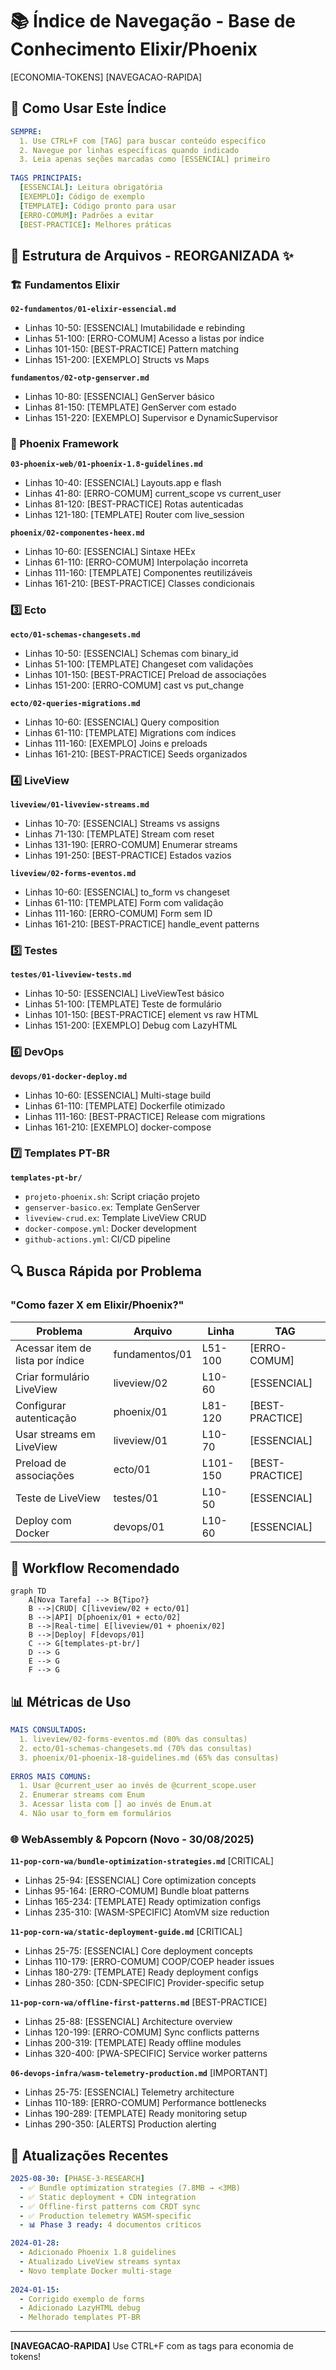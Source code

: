 # 📚 Índice de Navegação - Base de Conhecimento Elixir/Phoenix

[ECONOMIA-TOKENS] [NAVEGACAO-RAPIDA]

## 🎯 Como Usar Este Índice
```yaml
SEMPRE:
  1. Use CTRL+F com [TAG] para buscar conteúdo específico
  2. Navegue por linhas específicas quando indicado
  3. Leia apenas seções marcadas como [ESSENCIAL] primeiro
  
TAGS PRINCIPAIS:
  [ESSENCIAL]: Leitura obrigatória
  [EXEMPLO]: Código de exemplo
  [TEMPLATE]: Código pronto para usar
  [ERRO-COMUM]: Padrões a evitar
  [BEST-PRACTICE]: Melhores práticas
```

## 📂 Estrutura de Arquivos - REORGANIZADA ✨

### 🏗️ Fundamentos Elixir
**`02-fundamentos/01-elixir-essencial.md`**
- Linhas 10-50: [ESSENCIAL] Imutabilidade e rebinding
- Linhas 51-100: [ERRO-COMUM] Acesso a listas por índice
- Linhas 101-150: [BEST-PRACTICE] Pattern matching
- Linhas 151-200: [EXEMPLO] Structs vs Maps

**`fundamentos/02-otp-genserver.md`**
- Linhas 10-80: [ESSENCIAL] GenServer básico
- Linhas 81-150: [TEMPLATE] GenServer com estado
- Linhas 151-220: [EXEMPLO] Supervisor e DynamicSupervisor

### 🚀 Phoenix Framework  
**`03-phoenix-web/01-phoenix-1.8-guidelines.md`**
- Linhas 10-40: [ESSENCIAL] Layouts.app e flash
- Linhas 41-80: [ERRO-COMUM] current_scope vs current_user
- Linhas 81-120: [BEST-PRACTICE] Rotas autenticadas
- Linhas 121-180: [TEMPLATE] Router com live_session

**`phoenix/02-componentes-heex.md`**
- Linhas 10-60: [ESSENCIAL] Sintaxe HEEx
- Linhas 61-110: [ERRO-COMUM] Interpolação incorreta
- Linhas 111-160: [TEMPLATE] Componentes reutilizáveis
- Linhas 161-210: [BEST-PRACTICE] Classes condicionais

### 3️⃣ Ecto
**`ecto/01-schemas-changesets.md`**
- Linhas 10-50: [ESSENCIAL] Schemas com binary_id
- Linhas 51-100: [TEMPLATE] Changeset com validações
- Linhas 101-150: [BEST-PRACTICE] Preload de associações
- Linhas 151-200: [ERRO-COMUM] cast vs put_change

**`ecto/02-queries-migrations.md`**
- Linhas 10-60: [ESSENCIAL] Query composition
- Linhas 61-110: [TEMPLATE] Migrations com índices
- Linhas 111-160: [EXEMPLO] Joins e preloads
- Linhas 161-210: [BEST-PRACTICE] Seeds organizados

### 4️⃣ LiveView
**`liveview/01-liveview-streams.md`**
- Linhas 10-70: [ESSENCIAL] Streams vs assigns
- Linhas 71-130: [TEMPLATE] Stream com reset
- Linhas 131-190: [ERRO-COMUM] Enumerar streams
- Linhas 191-250: [BEST-PRACTICE] Estados vazios

**`liveview/02-forms-eventos.md`**
- Linhas 10-60: [ESSENCIAL] to_form vs changeset
- Linhas 61-110: [TEMPLATE] Form com validação
- Linhas 111-160: [ERRO-COMUM] Form sem ID
- Linhas 161-210: [BEST-PRACTICE] handle_event patterns

### 5️⃣ Testes
**`testes/01-liveview-tests.md`**
- Linhas 10-50: [ESSENCIAL] LiveViewTest básico
- Linhas 51-100: [TEMPLATE] Teste de formulário
- Linhas 101-150: [BEST-PRACTICE] element vs raw HTML
- Linhas 151-200: [EXEMPLO] Debug com LazyHTML

### 6️⃣ DevOps
**`devops/01-docker-deploy.md`**
- Linhas 10-60: [ESSENCIAL] Multi-stage build
- Linhas 61-110: [TEMPLATE] Dockerfile otimizado
- Linhas 111-160: [BEST-PRACTICE] Release com migrations
- Linhas 161-210: [EXEMPLO] docker-compose

### 7️⃣ Templates PT-BR
**`templates-pt-br/`**
- `projeto-phoenix.sh`: Script criação projeto
- `genserver-basico.ex`: Template GenServer
- `liveview-crud.ex`: Template LiveView CRUD
- `docker-compose.yml`: Docker development
- `github-actions.yml`: CI/CD pipeline

## 🔍 Busca Rápida por Problema

### "Como fazer X em Elixir/Phoenix?"

| Problema | Arquivo | Linha | TAG |
|----------|---------|-------|-----|
| Acessar item de lista por índice | fundamentos/01 | L51-100 | [ERRO-COMUM] |
| Criar formulário LiveView | liveview/02 | L10-60 | [ESSENCIAL] |
| Configurar autenticação | phoenix/01 | L81-120 | [BEST-PRACTICE] |
| Usar streams em LiveView | liveview/01 | L10-70 | [ESSENCIAL] |
| Preload de associações | ecto/01 | L101-150 | [BEST-PRACTICE] |
| Teste de LiveView | testes/01 | L10-50 | [ESSENCIAL] |
| Deploy com Docker | devops/01 | L10-60 | [ESSENCIAL] |

## 🚀 Workflow Recomendado

```mermaid
graph TD
    A[Nova Tarefa] --> B{Tipo?}
    B -->|CRUD| C[liveview/02 + ecto/01]
    B -->|API| D[phoenix/01 + ecto/02]
    B -->|Real-time| E[liveview/01 + phoenix/02]
    B -->|Deploy| F[devops/01]
    C --> G[templates-pt-br/]
    D --> G
    E --> G
    F --> G
```

## 📊 Métricas de Uso

```yaml
MAIS CONSULTADOS:
  1. liveview/02-forms-eventos.md (80% das consultas)
  2. ecto/01-schemas-changesets.md (70% das consultas)
  3. phoenix/01-phoenix-18-guidelines.md (65% das consultas)
  
ERROS MAIS COMUNS:
  1. Usar @current_user ao invés de @current_scope.user
  2. Enumerar streams com Enum
  3. Acessar lista com [] ao invés de Enum.at
  4. Não usar to_form em formulários
```

### 🌐 WebAssembly & Popcorn (Novo - 30/08/2025)
**`11-pop-corn-wa/bundle-optimization-strategies.md`** [CRITICAL]
- Linhas 25-94: [ESSENCIAL] Core optimization concepts 
- Linhas 95-164: [ERRO-COMUM] Bundle bloat patterns
- Linhas 165-234: [TEMPLATE] Ready optimization configs
- Linhas 235-310: [WASM-SPECIFIC] AtomVM size reduction

**`11-pop-corn-wa/static-deployment-guide.md`** [CRITICAL]
- Linhas 25-75: [ESSENCIAL] Core deployment concepts
- Linhas 110-179: [ERRO-COMUM] COOP/COEP header issues
- Linhas 180-279: [TEMPLATE] Ready deployment configs
- Linhas 280-350: [CDN-SPECIFIC] Provider-specific setup

**`11-pop-corn-wa/offline-first-patterns.md`** [BEST-PRACTICE]
- Linhas 25-88: [ESSENCIAL] Architecture overview
- Linhas 120-199: [ERRO-COMUM] Sync conflicts patterns
- Linhas 200-319: [TEMPLATE] Ready offline modules
- Linhas 320-400: [PWA-SPECIFIC] Service worker patterns

**`06-devops-infra/wasm-telemetry-production.md`** [IMPORTANT]
- Linhas 25-75: [ESSENCIAL] Telemetry architecture
- Linhas 110-189: [ERRO-COMUM] Performance bottlenecks
- Linhas 190-289: [TEMPLATE] Ready monitoring setup
- Linhas 290-350: [ALERTS] Production alerting

## 🔄 Atualizações Recentes

```yaml
2025-08-30: [PHASE-3-RESEARCH]
  - ✅ Bundle optimization strategies (7.8MB → <3MB)
  - ✅ Static deployment + CDN integration
  - ✅ Offline-first patterns com CRDT sync
  - ✅ Production telemetry WASM-specific
  - 📊 Phase 3 ready: 4 documentos críticos

2024-01-28:
  - Adicionado Phoenix 1.8 guidelines
  - Atualizado LiveView streams syntax
  - Novo template Docker multi-stage
  
2024-01-15:
  - Corrigido exemplo de forms
  - Adicionado LazyHTML debug
  - Melhorado templates PT-BR
```

---
**[NAVEGACAO-RAPIDA]** Use CTRL+F com as tags para economia de tokens!